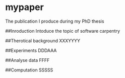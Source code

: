 # mypaper
The publication I produce during my PhD thesis

##Inroduction
Intoduce the topic of software carpentry

##Therotical background
XXXYYYY

##Experiments
DDDAAA

##Analyse data
FFFF

##Computation
SSSSS
